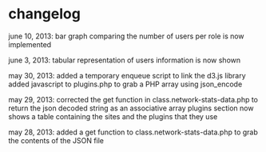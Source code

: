 # changelog #june 10, 2013:  bar graph comparing the number of users per role is now implementedjune 3, 2013:   tabular representation of users information is now shownmay 30, 2013:   added a temporary enqueue script to link the d3.js library                added javascript to plugins.php to grab a PHP array using json_encodemay 29, 2013: corrected the get function in class.network-stats-data.php to return the json decoded string as an associative array              plugins section now shows a table containing the sites and the plugins that they usemay 28, 2013: added a get function to class.network-stats-data.php to grab the contents of the JSON file